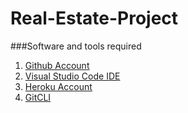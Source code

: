 # Real-Estate-Project

###Software and tools required
1. [Github Account](https://github.com)
2. [Visual Studio Code IDE](https://code.visualstudio.com/)
3. [Heroku Account](https://heroku.com)
4. [GitCLI](https://git-scm.com/)